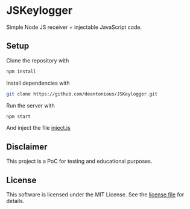 # JSKeylogger

Simple Node JS receiver + injectable JavaScript code.

## Setup

Clone the repository with

```bash
npm install
```

Install dependencies with

```bash
git clone https://github.com/deantonious/JSKeylogger.git
```

Run the server with

```bash
npm start
```

And inject the file [inject.js](inject.js)

## Disclaimer

This project is a PoC for testing and educational purposes.

## License

This software is licensed under the MIT License. See the [license file](LICENSE) for details.
